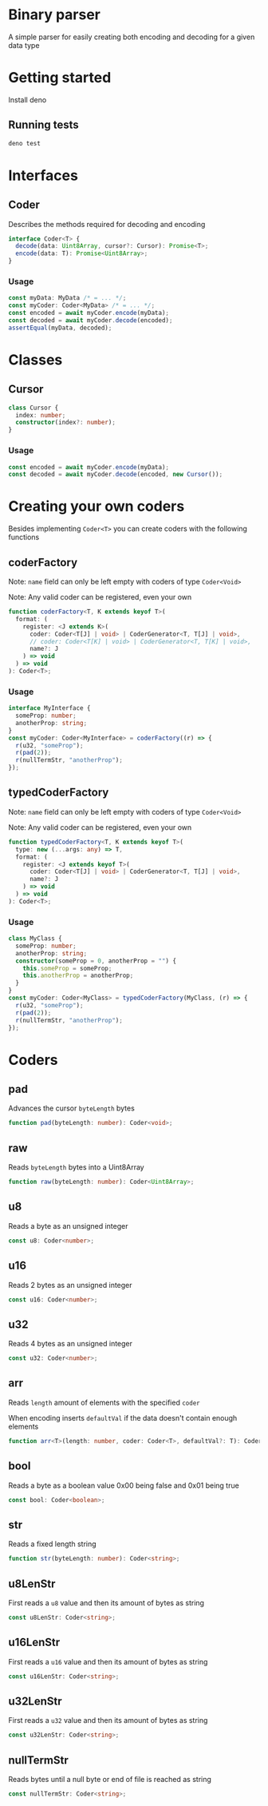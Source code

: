 # Binary parser

A simple parser for easily creating both encoding and decoding for a given data type

# Getting started

Install deno

## Running tests

```bash
deno test
```

# Interfaces

## Coder

Describes the methods required for decoding and encoding

```ts
interface Coder<T> {
  decode(data: Uint8Array, cursor?: Cursor): Promise<T>;
  encode(data: T): Promise<Uint8Array>;
}
```

### Usage

```ts
const myData: MyData /* = ... */;
const myCoder: Coder<MyData> /* = ... */;
const encoded = await myCoder.encode(myData);
const decoded = await myCoder.decode(encoded);
assertEqual(myData, decoded);
```

# Classes

## Cursor

```ts
class Cursor {
  index: number;
  constructor(index?: number);
}
```

### Usage

```ts
const encoded = await myCoder.encode(myData);
const decoded = await myCoder.decode(encoded, new Cursor());
```

# Creating your own coders

Besides implementing `Coder<T>` you can create coders with the following functions

## coderFactory

Note: `name` field can only be left empty with coders of type `Coder<Void>`

Note: Any valid coder can be registered, even your own

```ts
function coderFactory<T, K extends keyof T>(
  format: (
    register: <J extends K>(
      coder: Coder<T[J] | void> | CoderGenerator<T, T[J] | void>,
      // coder: Coder<T[K] | void> | CoderGenerator<T, T[K] | void>,
      name?: J
    ) => void
  ) => void
): Coder<T>;
```

### Usage

```ts
interface MyInterface {
  someProp: number;
  anotherProp: string;
}
const myCoder: Coder<MyInterface> = coderFactory((r) => {
  r(u32, "someProp");
  r(pad(2));
  r(nullTermStr, "anotherProp");
});
```

## typedCoderFactory

Note: `name` field can only be left empty with coders of type `Coder<Void>`

Note: Any valid coder can be registered, even your own

```ts
function typedCoderFactory<T, K extends keyof T>(
  type: new (...args: any) => T,
  format: (
    register: <J extends keyof T>(
      coder: Coder<T[J] | void> | CoderGenerator<T, T[J] | void>,
      name?: J
    ) => void
  ) => void
): Coder<T>;
```

### Usage

```ts
class MyClass {
  someProp: number;
  anotherProp: string;
  constructor(someProp = 0, anotherProp = "") {
    this.someProp = someProp;
    this.anotherProp = anotherProp;
  }
}
const myCoder: Coder<MyClass> = typedCoderFactory(MyClass, (r) => {
  r(u32, "someProp");
  r(pad(2));
  r(nullTermStr, "anotherProp");
});
```

# Coders

## pad

Advances the cursor `byteLength` bytes

```ts
function pad(byteLength: number): Coder<void>;
```

## raw

Reads `byteLength` bytes into a Uint8Array

```ts
function raw(byteLength: number): Coder<Uint8Array>;
```

## u8

Reads a byte as an unsigned integer

```ts
const u8: Coder<number>;
```

## u16

Reads 2 bytes as an unsigned integer

```ts
const u16: Coder<number>;
```

## u32

Reads 4 bytes as an unsigned integer

```ts
const u32: Coder<number>;
```

## arr

Reads `length` amount of elements with the specified `coder`

When encoding inserts `defaultVal` if the data doesn't contain enough elements

```ts
function arr<T>(length: number, coder: Coder<T>, defaultVal?: T): Coder<T[]>;
```

## bool

Reads a byte as a boolean value 0x00 being false and 0x01 being true

```ts
const bool: Coder<boolean>;
```

## str

Reads a fixed length string

```ts
function str(byteLength: number): Coder<string>;
```

## u8LenStr

First reads a `u8` value and then its amount of bytes as string

```ts
const u8LenStr: Coder<string>;
```

## u16LenStr

First reads a `u16` value and then its amount of bytes as string

```ts
const u16LenStr: Coder<string>;
```

## u32LenStr

First reads a `u32` value and then its amount of bytes as string

```ts
const u32LenStr: Coder<string>;
```

## nullTermStr

Reads bytes until a null byte or end of file is reached as string

```ts
const nullTermStr: Coder<string>;
```
